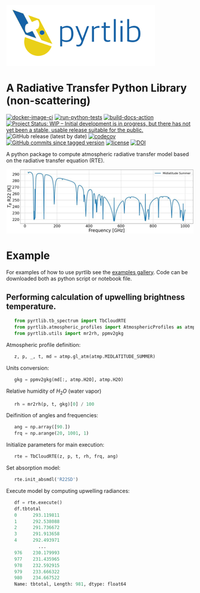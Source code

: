 <img align="" src="resources/logo/logo_large_new.png" width="400">

# A Radiative Transfer Python Library (non-scattering)

[![docker-image-ci](https://github.com/slarosa/pyrtlib/workflows/docker-image-ci/badge.svg)](https://github.com/slarosa/pyrtlib/actions/workflows/docker-image.yml)
[![run-python-tests](https://github.com/slarosa/pyrtlib/workflows/run-python-tests/badge.svg)](https://github.com/slarosa/pyrtlib/actions/workflows/ci.yml)
[![build-docs-action](https://github.com/slarosa/pyrtlib/workflows/build-docs-action/badge.svg)](https://github.com/slarosa/pyrtlib/actions/workflows/build_docs.yml)
[![Project Status: WIP – Initial development is in progress, but there has not yet been a stable, usable release suitable for the public.](https://www.repostatus.org/badges/latest/wip.svg)](https://www.repostatus.org/#wip)
![GitHub release (latest by date)](https://img.shields.io/github/v/release/slarosa/pyrtlib?display_name=tag)
[![codecov](https://codecov.io/gh/slarosa/pyrtlib/branch/main/graph/badge.svg?token=7DV4B4U1OZ)](https://codecov.io/gh/slarosa/pyrtlib)
[![GitHub commits since tagged version](https://img.shields.io/github/commits-since/slarosa/pyrtlib/v1.3.2)](https://github.com/slarosa/pyrtlib/commits/)
[![license](https://img.shields.io/github/license/slarosa/pyrtlib.svg)](https://github.com/slarosa/pyrtlib/blob/main/LICENSE)
[![DOI](https://zenodo.org/badge/DOI/10.5281/zenodo.1234.svg)](https://doi.org/10.5281/zenodo.1234)
<!--[![GitHub commit](https://img.shields.io/github/last-commit/slarosa/pyrtlib)](https://github.com/slarosa/pyrtlib/commits/main)-->
<!-- [![license](https://img.shields.io/github/license/slarosa/pyrtlib.svg)](https://github.com/slarosa/pyrtlib/blob/main/LICENSE.md) -->

A python package to compute atmospheric radiative transfer model based on the radiative transfer equation (RTE).

![spectrum](resources/spectrum_r22.jpeg)

# Example

For examples of how to use pyrtlib see the [examples gallery](docs/script_examples). Code can be downloaded both as python script or notebook file.

## Performing calculation of upwelling brightness temperature.

```python
   from pyrtlib.tb_spectrum import TbCloudRTE
   from pyrtlib.atmospheric_profiles import AtmosphericProfiles as atmp
   from pyrtlib.utils import mr2rh, ppmv2gkg
```
Atmospheric profile definition:

```python   
   z, p, _, t, md = atmp.gl_atm(atmp.MIDLATITUDE_SUMMER)
```

Units conversion:

```python 
   gkg = ppmv2gkg(md[:, atmp.H2O], atmp.H2O)
```
Relative humidity of $H_2O$ (water vapor)

```python
   rh = mr2rh(p, t, gkg)[0] / 100
```
Deifinition of angles and frequencies:

```python 
   ang = np.array([90.])
   frq = np.arange(20, 1001, 1)
```
Initialize parameters for main execution:

```python 
   rte = TbCloudRTE(z, p, t, rh, frq, ang)
```
Set absorption model:

```python 
   rte.init_absmdl('R22SD')
```
Execute model by computing upwelling radiances:

```python 
   df = rte.execute()
   df.tbtotal
   0      293.119811
   1      292.538088
   2      291.736672
   3      291.913658
   4      292.493971
            ...    
   976    230.179993
   977    231.435965
   978    232.592915
   979    233.666322
   980    234.667522
   Name: tbtotal, Length: 981, dtype: float64
```
